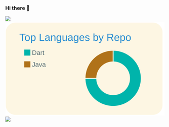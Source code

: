 ### Hi there 👋

<!--
**shimayuki01/shimayuki01** is a ✨ _special_ ✨ repository because its `README.md` (this file) appears on your GitHub profile.

Here are some ideas to get you started:

- 🔭 I’m currently working on ...
- 🌱 I’m currently learning ...
- 👯 I’m looking to collaborate on ...
- 🤔 I’m looking for help with ...
- 💬 Ask me about ...
- 📫 How to reach me: ...
- 😄 Pronouns: ...
- ⚡ Fun fact: ...
-->
![](https://github-readme-stats.vercel.app/api/top-langs/?username=shimayuki01)
![](https://raw.githubusercontent.com/shimayuki01/shimayuki01/main/profile-summary-card-output/solarized/1-repos-per-language.svg)
![](https://github-readme-stats.vercel.app/api?username=shimayuki01)
